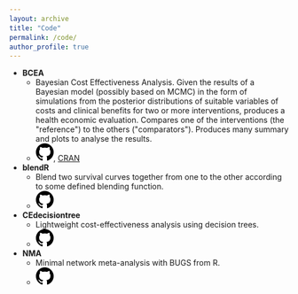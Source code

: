 ```yaml
---
layout: archive
title: "Code"
permalink: /code/
author_profile: true
---
```


* __BCEA__
  * Bayesian Cost Effectiveness Analysis. Given the results of a Bayesian model (possibly based on MCMC) in the form of simulations from the posterior distributions of suitable variables of costs and clinical benefits for two or more interventions, produces a health economic evaluation. Compares one of the interventions (the "reference") to the others ("comparators"). Produces many summary and plots to analyse the results.
  * [![GitHub](https://github.com/n8thangreen/n8thangreen.github.io/blob/master/images/mark-github.svg)](https://github.com/n8thangreen/BCEA), [CRAN](https://cran.r-project.org/web/packages/BCEA/index.html)
* __blendR__
  * Blend two survival curves together from one to the other according to some defined blending function.
  * [![GitHub](../images/mark-github.svg)](https://github.com/StatisticsHealthEconomics/blendR)
* __CEdecisiontree__
  * Lightweight cost-effectiveness analysis using decision trees.
  * [![GitHub](https://github.com/primer/octicons/blob/main/icons/mark-github-16.svg)](https://github.com/Health-Economics-in-R/CEdecisiontree)
* __NMA__
  * Minimal network meta-analysis with BUGS from R. 
  * [![GitHub](https://github.com/primer/octicons/blob/main/icons/mark-github-16.svg)](https://github.com/ICON-in-R/NMA)
